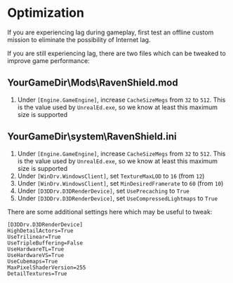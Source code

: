 # Optimization

If you are experiencing lag during gameplay, first test an offline custom mission to eliminate the possibility of Internet lag.

If you are still experiencing lag, there are two files which can be tweaked to improve game performance:

## YourGameDir\Mods\RavenShield.mod

1. Under `[Engine.GameEngine]`, increase `CacheSizeMegs` from `32` to `512`. This is the value used by `UnrealEd.exe`, so we know at least this maximum size is supported

## YourGameDir\system\RavenShield.ini

1. Under `[Engine.GameEngine]`, increase `CacheSizeMegs` from `32` to `512`. This is the value used by `UnrealEd.exe`, so we know at least this maximum size is supported
1. Under `[WinDrv.WindowsClient]`, set `TextureMaxLOD` to `16` (from `12`)
1. Under `[WinDrv.WindowsClient]`, set `MinDesiredFramerate` to `60` (from `10`)
1. Under `[D3DDrv.D3DRenderDevice]`, set `UsePrecaching` to `True`
1. Under `[D3DDrv.D3DRenderDevice]`, set `UseCompressedLightmaps` to `True`

There are some additional settings here which may be useful to tweak:

```
[D3DDrv.D3DRenderDevice]
HighDetailActors=True
UseTrilinear=True
UseTripleBuffering=False
UseHardwareTL=True
UseHardwareVS=True
UseCubemaps=True
MaxPixelShaderVersion=255
DetailTextures=True
```
